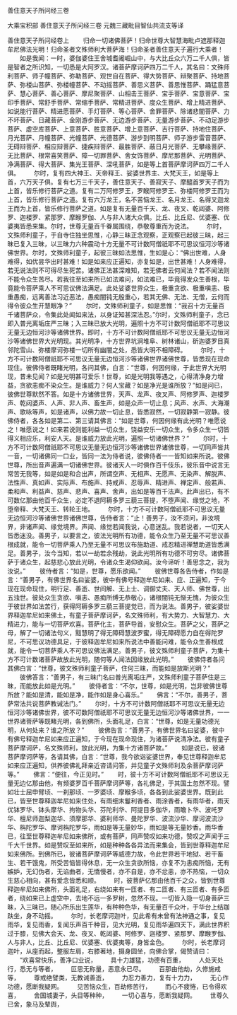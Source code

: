 <!-- { "loadSidebar": true } -->
善住意天子所问经三卷


大乘宝积部
善住意天子所问经三卷
元魏三藏毗目智仙共流支等译


善住意天子所问经卷上
　　归命一切诸佛菩萨！归命世尊大智慧海毗卢遮那释迦牟尼佛法光明！归命圣者文殊师利大菩萨海！归命圣者善住意天子遍行大乘者！
　　如是我闻：一时，婆伽婆住王舍城耆阇崛山中，与大比丘众六万二千人俱，皆是智者之所识知，一切悉是大阿罗汉。诸菩萨摩诃萨四万二千人，其名曰：文殊师利菩萨、师子幢菩萨、弥勒菩萨、观世自在菩萨、得大势菩萨、辩聚菩萨、持地菩萨、弥楼山菩萨、弥楼幢菩萨、不动摇菩萨、善思义菩萨、善思惟菩萨、踊猛意菩萨、慧心菩萨、善心菩萨、摩尼聚菩萨、山相击王菩萨、宝手菩萨、宝意菩萨、宝印手菩萨、常舒手菩萨、常缩手菩萨、常精进菩萨、度众生菩萨、增上精进菩萨、如说能行菩萨、精进愿菩萨、手灯菩萨、等心菩萨、舍罪菩萨、除诸悲闇菩萨、力不坏菩萨、日藏菩萨、金刚游步菩萨、无边游步菩萨、无量游步菩萨、不动足游步菩萨、虚空库菩萨、上意菩萨、胜意菩萨、增上意菩萨、吉行菩萨、持地住菩萨、月光菩萨、月幢菩萨、光幢菩萨、光德菩萨、游步到明菩萨、师子游步雷音菩萨、无碍辩菩萨、相应辩菩萨、捷疾辩菩萨、最胜菩萨、蔽日月光菩萨、无攀缘菩萨、无比菩萨、根常喜笑菩萨、障一切罪菩萨、舍女饰菩萨、摩尼那菩萨、光明菩萨、净满菩萨、得大菩萨、集光王菩萨、深吼菩萨，如是等上首菩萨摩诃萨四万二千人俱。
　　尔时，复有四大神王、天帝释王、娑婆世界主、大梵天王，如是等上首，六万天子俱。复有七万三千天子，善住意天子、善寂天子、摩醯首罗天子而为上首，皆乐修行菩萨之道。复有二万阿修罗王，罗睺阿修罗王、弥楼阿修罗王而为上首，皆乐修行菩萨之道。复有六万龙王，名不苦恼龙王、名月龙王、名得叉迦龙王而为上首，皆乐修行菩萨之道。如是复有无量百千天、龙、夜叉、乾闼婆、阿修罗、迦楼罗、紧那罗、摩睺罗伽、人与非人诸大众俱。比丘、比丘尼、优婆塞、优婆夷皆悉来集。尔时，世尊无量百千眷属围绕，恭敬尊重而为说法。
　　尔时，文殊师利童子，于自寺住独坐思惟，心静三昧正念观察，正观察已起彼三昧，起三昧已复入三昧，以三昧力六种震动十方无量不可计数阿僧祇耶不可思议恒河沙等诸佛世界。尔时，文殊师利童子，起彼三昧如法思惟，生如是心：“佛出世难，人身难得，如优昙华出时甚难！如是如来应正遍知，亦复如是，出世甚难！人身难得，若无说法则不可得尽生死苦。诸佛正法甚深难知，若无佛者云何闻法？若不闻法则不能令众生苦尽。若我往至如来所已如法难问，如法难已，毕竟得发众生善根，毕竟能令菩萨乘人不可思议佛法满足。此处娑婆世界众生，极重贪欲、极重嗔恚、极重愚痴，远离善法习近恶法，愚痴闇钝无殷重心，若其无佛、无法、无僧，云何而得令彼众生开慧眼净？”
　　尔时，文殊师利童子，如是思惟：“我召十方无量百千诸菩萨众，令集此处闻如来法，以身证知甚深法忍。”尔时，文殊师利童子，念已即入普光离垢庄严三昧；入三昧已放大光明，遍照十方不可计数阿僧祇耶不可思议无量无边恒河沙等诸佛世界。即时，十方不可计数阿僧祇耶不可思议无量无边恒河沙等诸佛世界大光明现。其光明净，十方世界坑涧堆阜、树林诸山，斫迦婆罗目真邻陀雪山、弥楼摩诃弥楼一切所有幽闇之处，悉皆大明不相障碍。
　　尔时，十方不可计数阿僧祇耶不可思议无量无边恒河沙等诸佛世界诸佛世尊，皆悉现在现命现住。彼佛侍者既睹光明，各问其佛，白言：“世尊，何因何缘，于此世界大光明现，昔未见闻？如是光明甚可爱乐！世尊，如是光明我等遇之，心得清净身力增益，贪欲恚痴不染众生。是谁威力？何人宝藏？如是净光是谁所放？”如是问已，彼佛世尊默然不答。如是十方诸佛世界，天声、龙声、夜叉声、阿修罗声、迦楼罗声、乾闼婆声、人声、非人声、畜生声，如是众声一切止息；风声、水声、大海潮声、歌咏等声，如是诸声，以佛力故一切止息，皆悉寂然，一切寂静第一寂静。彼佛侍者，各各如是第二、第三请其佛言：“如是世尊，何因何缘有此光明？唯愿说之！唯愿说之！如来若说则能利益一切众生，饶益安乐一切众生，令多众生一切皆得义相应乐，利安人天。是谁威力放此光明，遍照一切诸佛世界？”
　　尔时，十方不可计数阿僧祇耶不可思议无量无边恒河沙等诸佛世界诸佛世尊，一切同声皆共一音，一切诸佛同一口业，皆同一法为侍者说，彼佛侍者一一皆知如来所说。彼佛世尊，所出音声遍满一切诸佛世界。彼诸天人一时俱作百千伎乐，彼乐音中说言无常苦无我等，如是如是和合出声，所谓空声、无相声、无愿声、无染声、解脱声、法性声、真如声、实际声、布施声、持戒声、忍辱声、精进声、禅定声、般若声、柔和声、利益声、慈声、悲声、喜声、舍声，出如是等百千法声。此声出已，有不可数亿那由他百千众生，必定不退阿耨多罗三藐三菩提，不堕声闻、缘觉之地，不堕帝释、大梵天王、转轮王地。
　　尔时，十方不可计数阿僧祇耶不可思议无量无边恒河沙等诸佛世界诸佛世尊，告侍者言：“止！善男子，汝不须问，非汝境界，非诸声闻、缘觉境界。声闻、缘觉若闻我说，心意迷乱。我若说者，一切天人皆悉迷没。善男子，以要言之，彼法光明所有功德，能令众生乃至无量不可思议善根成就，能令一切菩萨乘人乃至无量不可思议布施助道、戒忍精进禅慧助道皆悉满足。善男子，汝今当知，若以一劫若余残劫，说此光明所有功德不可穷尽。诸佛菩萨于诸众生，起慈悲心放此光明，令诸众生渴仰欲闻。汝今谛听！善思念之，我为汝说。”
　　彼侍者言：“如是，世尊，愿乐欲闻。”
　　彼佛世尊各告侍者，作如是言：“善男子，有佛世界名曰娑婆，彼中有佛号释迦牟尼如来、应、正遍知，于今现在现命现住，明行足、善逝、世间解、无上士、调御丈夫、天人师、佛世尊，出五浊世。彼处众生贪欲、嗔恚、愚痴所缚无恭敬心，诸根闇钝无惭无愧，为彼众生于彼世界如法苦行，获得阿耨多罗三藐三菩提觉已，而为说法。善男子，彼娑婆世界释迦牟尼如来佛土，有童子菩萨摩诃萨，名文殊师利，有大势力、大智慧力、大精进力，能与一切菩萨欢喜。菩萨化主，菩萨导首，安慰众生。菩萨之父，菩萨之母，解了一切诸法句义，黠慧明了得无障碍慧波罗蜜，得无障碍愿力自在得陀罗尼，不可思议功德具足，于彼释迦牟尼如来所说法中善能问难，能令众生善根成就，能令一切菩萨乘人不可思议佛法满足。善男子，彼文殊师利童子菩萨，为集十方不可计数诸菩萨故放此光明，随何等人闻法因缘放此光明。”
　　彼佛侍者各问其佛白言：“世尊，彼文殊师利童子菩萨，住何三昧，而能如是放斯光明？”
　　彼佛答言：“善男子，有三昧门名曰普光离垢庄严，文殊师利童子菩萨住是三昧，而能放此如是光明。”
　　彼侍者言：“不尔，世尊，如是光明，岂非彼佛世尊所放？能如是清，能如是净，能作如是身心喜乐。”
　　佛言：“不尔，善男子，菩萨常法共说菩萨教诫法门。”
　　尔时，十方不可计数阿僧祇耶不可思议无量无边恒河沙等诸佛世界，彼不可数阿僧祇耶不可思议无量无边恒河沙等诸佛世界，一一世界诸菩萨等既睹光明，各到佛所，头面礼足，白言：“世尊，如是无量功德光明，从何处来？谁之所放？”
　　彼佛告言：“善男子，有佛世界名曰娑婆，彼中有佛号释迦牟尼如来应正遍知，于今现在现命现住，为诸菩萨说清净法。彼有童子菩萨摩诃萨，名文殊师利，放此光明，为集十方诸菩萨故。”
　　如是说已，彼诸菩萨摩诃萨等，各请其佛，白言：“世尊，我今欲诣娑婆世界，奉见世尊释迦牟尼如来应正遍知，供养彼佛礼拜亲近咨请问答，并见童子文殊师利及余菩萨摩诃萨等。”
　　佛言：“便往，今正见时。”
　　时，彼十方不可计数阿僧祇耶不可思议无量无边亿那由他，有频婆罗百千菩萨摩诃萨等，各礼佛足，于其国土忽然不现。譬如壮士屈申臂顷、一刹那顷、一罗婆顷、摩睺多顷，各各到此娑婆世界。既到此已，皆至世尊释迦牟尼如来住处，有雨细末鬘利香者、雨涂香者，有雨华者，雨天优钵罗华、钵头摩华、拘物头华、芬陀利华、阿提目多伽华，雨瞻卜华、波吒罗华、檀尼师迦梨迦华、须摩那华、婆利师华、曼陀罗华、波流沙华、摩诃波流沙华、栴陀罗华、摩诃栴陀罗华，雨如是等无量妙华，雨如是等无量妙香。雨华香已，往至世尊释迦牟尼如来佛所，或有菩萨，同声赞叹如来功德，赞叹之声闻于三千大千世界。如是赞叹至如来所，如是种种各各异法而来集会，皆到世尊释迦牟尼如来佛所。到佛所已，彼诸菩萨摩诃萨等威德力故，令此世界若干地狱、若干畜生、若干饿鬼，所受苦恼皆得休息，无一众生贪欲所恼，亦复不为恚痴所恼，无有嫉妒，无幻伪者，无谄曲者，无憍慢者，亦不自是，亦不忿恚，亦不热恼，一切众生慈心相向，甚有爱念皆悉和顺。
　　时，彼菩萨亿那由他百千之众，皆到世尊释迦牟尼如来佛所，头面礼足，右绕如来有一匝者、有二匝者、有三匝者、有多匝者，绕如来已上虚空中，去地不远一多罗树，忽然不现。一切皆入隐一切身菩萨三昧，入三昧已，随心所乐出生莲华，有种种色华，有无量百千众叶，于华台上结跏趺坐，身不动摇。
　　尔时，长老摩诃迦叶，见此希有未曾有法神通之事，复见雨华，复见雨香，复闻乐声百千种音，见大光明，复见雨华遍四天下，满此世界积过于膝，见佛大会天、龙、夜叉、乾闼婆、阿修罗、迦楼罗、紧那罗、摩睺罗伽、人与非人，比丘、比丘尼、优婆塞、优婆夷等，身皆金色。
　　尔时，长老摩诃迦叶，从座而起，整服左肩，右膝著地，摄身圆坐，向佛合掌，偈赞请曰：
　　“欢喜常快乐，善净口业说，
　　具十力雄猛，功德有百重，
　　人处天处行，悉无与等者，
　　叵思无称量，恶意永已尽。
　　百那由他劫，久修施戒等，
　　尊戒绝譬类，无教诫善逝，
　　力忍力善力，复有十力力，
　　无心作功德，愿断我疑网。
　　见苦恼众生，百劫修苦行，
　　而心不疲惓，已令得欢喜，
　　舍国城妻子，头目等种种，
　　一切心喜与，愿断我疑网。
　　世尊久已舍，象马及辇舆，
